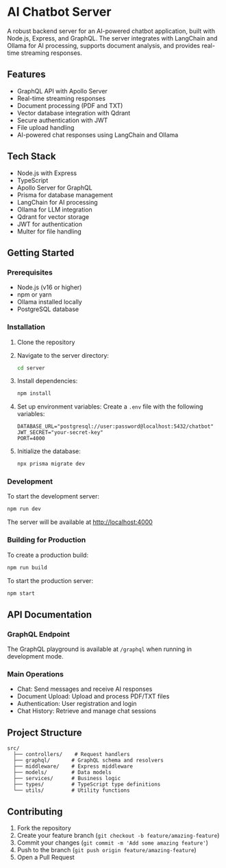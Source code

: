 # AI Chatbot Server

A robust backend server for an AI-powered chatbot application, built with Node.js, Express, and GraphQL. The server integrates with LangChain and Ollama for AI processing, supports document analysis, and provides real-time streaming responses.

## Features

- GraphQL API with Apollo Server
- Real-time streaming responses
- Document processing (PDF and TXT)
- Vector database integration with Qdrant
- Secure authentication with JWT
- File upload handling
- AI-powered chat responses using LangChain and Ollama

## Tech Stack

- Node.js with Express
- TypeScript
- Apollo Server for GraphQL
- Prisma for database management
- LangChain for AI processing
- Ollama for LLM integration
- Qdrant for vector storage
- JWT for authentication
- Multer for file handling

## Getting Started

### Prerequisites

- Node.js (v16 or higher)
- npm or yarn
- Ollama installed locally
- PostgreSQL database

### Installation

1. Clone the repository
2. Navigate to the server directory:
   ```bash
   cd server
   ```
3. Install dependencies:
   ```bash
   npm install
   ```
4. Set up environment variables:
   Create a `.env` file with the following variables:
   ```
   DATABASE_URL="postgresql://user:password@localhost:5432/chatbot"
   JWT_SECRET="your-secret-key"
   PORT=4000
   ```

5. Initialize the database:
   ```bash
   npx prisma migrate dev
   ```

### Development

To start the development server:

```bash
npm run dev
```

The server will be available at [http://localhost:4000](http://localhost:4000)

### Building for Production

To create a production build:

```bash
npm run build
```

To start the production server:

```bash
npm start
```

## API Documentation

### GraphQL Endpoint

The GraphQL playground is available at `/graphql` when running in development mode.

### Main Operations

- Chat: Send messages and receive AI responses
- Document Upload: Upload and process PDF/TXT files
- Authentication: User registration and login
- Chat History: Retrieve and manage chat sessions

## Project Structure

```
src/
  ├── controllers/    # Request handlers
  ├── graphql/       # GraphQL schema and resolvers
  ├── middleware/    # Express middleware
  ├── models/        # Data models
  ├── services/      # Business logic
  ├── types/         # TypeScript type definitions
  └── utils/         # Utility functions
```

## Contributing

1. Fork the repository
2. Create your feature branch (`git checkout -b feature/amazing-feature`)
3. Commit your changes (`git commit -m 'Add some amazing feature'`)
4. Push to the branch (`git push origin feature/amazing-feature`)
5. Open a Pull Request 
